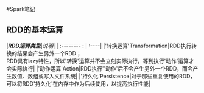 #Spark笔记
## RDD的基本运算
|_**RDD运算类型**_|_说明_|
| :-------- : | :----|
|'转换运算'Transformation|RDD执行转换的结果会产生另外一个RDD；<br>RDD具有lazy特性，所以'转换'运算并不会立刻实际执行，等到执行'动作'运算才会实际执行|
|'动作运算'Action|RDD执行''动作'后不会产生另外一个RDD，而会产生数值、数组或写入文件系统|
|'持久化'Persistence|对于那些重复使用的RDD，可以将RDD'持久化'在内存中作为后续使用，以提高执行性能|

